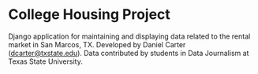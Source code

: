 # College Housing Project

Django application for maintaining and displaying data related to the rental market in San Marcos, TX. Developed by Daniel Carter (dcarter@txstate.edu). Data contributed by students in Data Journalism at Texas State University.
